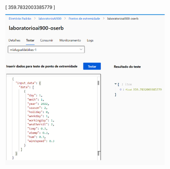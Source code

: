 [
359.7832003385779
]

![ResultadoJson](https://github.com/Babidih/MicrosoftBootcampAI900/blob/Imagens/Captura%20de%20tela%202024-02-24%20225545.png)
